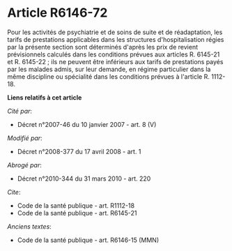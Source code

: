 # Article R6146-72

Pour les activités de psychiatrie et de soins de suite et de réadaptation, les tarifs de prestations applicables dans les
structures d'hospitalisation régies par la présente section sont déterminés d'après les prix de revient prévisionnels
calculés dans les conditions prévues aux articles R. 6145-21 et R. 6145-22 ; ils ne peuvent être inférieurs aux tarifs de
prestations payés par les malades admis, sur leur demande, en régime particulier dans la même discipline ou spécialité dans
les conditions prévues à l'article R. 1112-18.

**Liens relatifs à cet article**

_Cité par_:

  - Décret n°2007-46 du 10 janvier 2007 - art. 8 (V)

_Modifié par_:

  - Décret n°2008-377 du 17 avril 2008 - art.  1

_Abrogé par_:

  - Décret n°2010-344 du 31 mars 2010 - art. 220

_Cite_:

  - Code de la santé publique - art. R1112-18
  - Code de la santé publique - art. R6145-21

_Anciens textes_:

  - Code de la santé publique - art. R6146-15 (MMN)
